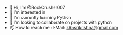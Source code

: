 - 👋 Hi, I’m @RockCrusher007
- 👀 I’m interested in 
- 🌱 I’m currently learning Python
- 💞️ I’m looking to collaborate on projects with python
- 📫 How to reach me : EMail: 365srikrishna@gmail.com

<!---
RockCrusher007/RockCrusher007 is a ✨ special ✨ repository because its `README.md` (this file) appears on your GitHub profile.
You can click the Preview link to take a look at your changes.
--->
